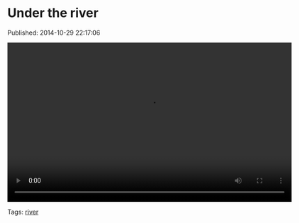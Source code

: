 
# Under the river

Published: 2014-10-29 22:17:06

<video controls="controls" autoplay="autoplay" src="101288164262.mp4" type="video/mp4" width="640" height="360"></video>

Tags: [river](tag-river.md)

